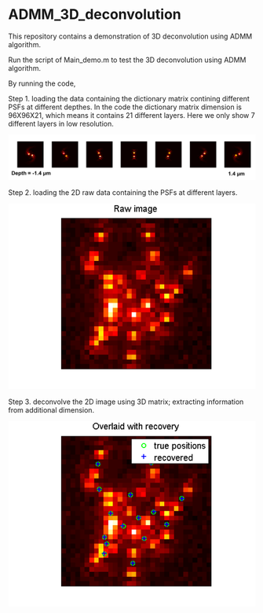 # ADMM_3D_deconvolution
This repository contains a demonstration of 3D deconvolution using ADMM algorithm. 

Run the script of Main_demo.m to test the 3D deconvolution using ADMM algorithm. 

By running the code, 

Step 1. loading the data containing the dictionary matrix contining different PSFs at different depthes.
        In the code the dictionary matrix dimension is 96X96X21, which means it contains 21 different layers.
        Here we only show 7 different layers in low resolution. 

![Raw img](PSFs.png)

Step 2. loading the 2D raw data containing the PSFs at different layers. 

![Raw img](raw.png)

Step 3. deconvolve the 2D image using 3D matrix; extracting information from additional dimension. 

![Raw img](recovery.png)
